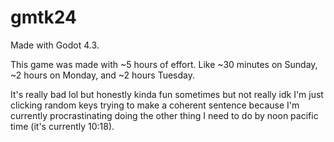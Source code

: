 # gmtk24

Made with Godot 4.3.

This game was made with ~5 hours of effort. Like ~30 minutes on Sunday, ~2 hours on Monday, and ~2 hours Tuesday.

It's really bad lol but honestly kinda fun sometimes but not really idk I'm just clicking random keys trying to make a coherent sentence because I'm currently procrastinating doing the other thing I need to do by noon pacific time (it's currently 10:18).
